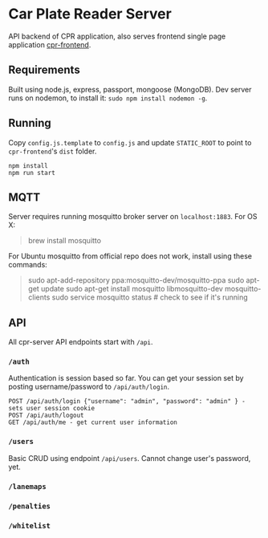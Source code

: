 # Car Plate Reader Server

API backend of CPR application, also serves frontend single page application
[cpr-frontend](https://github.com/vilnius/cpr-frontend).

## Requirements

Built using node.js, express, passport, mongoose (MongoDB).
Dev server runs on nodemon, to install it: `sudo npm install nodemon -g`.

## Running

Copy `config.js.template` to `config.js` and update `STATIC_ROOT` to
point to `cpr-frontend`'s `dist` folder.

```
npm install
npm run start
```

## MQTT

Server requires running mosquitto broker server on `localhost:1883`. For OS X:
> brew install mosquitto

For Ubuntu mosquitto from official repo does not work, install using these commands:

> sudo apt-add-repository ppa:mosquitto-dev/mosquitto-ppa
> sudo apt-get update
> sudo apt-get install mosquitto libmosquitto-dev mosquitto-clients
> sudo service mosquitto status  # check to see if it's running

## API

All cpr-server API endpoints start with `/api`.

### `/auth`
Authentication is session based so far. You can get your session set by posting username/password to `/api/auth/login`.

```
POST /api/auth/login {"username": "admin", "password": "admin" } - sets user session cookie
POST /api/auth/logout
GET /api/auth/me - get current user information
```

### `/users`
Basic CRUD using endpoint `/api/users`. Cannot change user's password, yet.

### `/lanemaps`

### `/penalties`

### `/whitelist`
